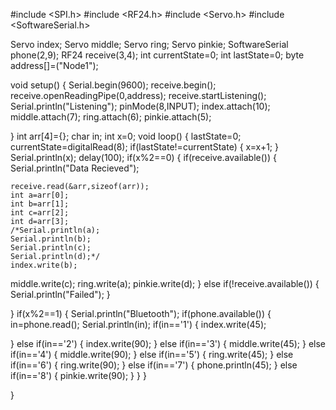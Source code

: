 #include <SPI.h>
#include <RF24.h>
#include <Servo.h>
#include <SoftwareSerial.h>

Servo index;
Servo middle;
Servo ring;
Servo pinkie;
SoftwareSerial phone(2,9);
RF24 receive(3,4);
int currentState=0;
int lastState=0;
byte address[]=("Node1");

void setup() {
Serial.begin(9600);
receive.begin();
receive.openReadingPipe(0,address);
receive.startListening();
Serial.println("Listening");
pinMode(8,INPUT);
index.attach(10);  
middle.attach(7);
ring.attach(6);
pinkie.attach(5);
 

}
int arr[4]={};
char in;
int x=0;
void loop() {
  lastState=0;
  currentState=digitalRead(8);
  if(lastState!=currentState)
  {
  x=x+1;
  }
  Serial.println(x);
  delay(100);
  if(x%2==0)
  {
    if(receive.available())
    {
    Serial.println("Data Recieved");
    
    receive.read(&arr,sizeof(arr));
    int a=arr[0];
    int b=arr[1];
    int c=arr[2];
    int d=arr[3];
    /*Serial.println(a);
    Serial.println(b);
    Serial.println(c);
    Serial.println(d);*/
    index.write(b);
  middle.write(c);
  ring.write(a);
  pinkie.write(d);
  }
  else if(!receive.available())
  {
    Serial.println("Failed");
  }
  
  }
  if(x%2==1)
  {
    Serial.println("Bluetooth");
    if(phone.available())
  {
   in=phone.read();
   Serial.println(in);
   if(in=='1')
   {
    index.write(45);
    
   }
   else if(in=='2')
   {
    index.write(90);
   }
   else if(in=='3')
   {
    middle.write(45);
   }
   else if(in=='4')
   {
    middle.write(90);
   }
   else if(in=='5')
   {
    ring.write(45);
   }
   else if(in=='6')
   {
    ring.write(90);
   }
   else if(in=='7')
   {
    phone.println(45);
   }
   else if(in=='8')
   {
    pinkie.write(90);
   }
   }
  }

}

